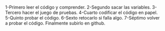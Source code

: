 1-Primero leer el código y comprender.
2-Segundo sacar las variables.
3-Tercero hacer el juego de pruebas.
4-Cuarto codificar el código en papel.
5-Quinto probar el código.
6-Sexto retocarlo si falla algo.
7-Séptimo volver a probar el código.
Finalmente subirlo en github.

